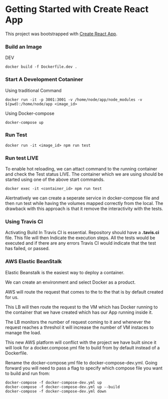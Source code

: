 # Getting Started with Create React App

This project was bootstrapped with [Create React App](https://github.com/facebook/create-react-app).

### Build an Image

DEV
```
docker build -f Dockerfile.dev .
```

### Start A Development Cotaniner

Using traditional Command
```
docker run -it -p 3001:3001 -v /home/node/app/node_modules -v $(pwd):/home/node/app <image_id>
```
Using Docker-compose

```
docker-compose up
```

### Run Test

```
docker run -it <image_id> npm run test
```

### Run test LIVE
To enable hot reloading, we can attact command to the running container and check the Test status LIVE. The container which we are using should be started using one of the above start commands.

```
docker exec -it <container_id> npm run test
```

Alertnatively we can create a seperate service in docker-compose file and then run test while having the volumes mapped correctly from the local.
The drawback with this approach is that it remove the interactivity with the tests.

### Using Travis CI

Activating Build In Travis CI is essential.
Repository should have a **.tavis.ci** file.
This file will then Indicate the execution steps.
All the tests would be executed and if there are any errors Travis CI would indicate that the test has failed, or passed.


### AWS Elastic BeanStalk

Elastic Beanstalk is the easiest way to deploy a container.

We can create an environment and select Docker as a product.

AWS will route the request that comes to the <domain> to the <Load Balancer> that is by default created for us.

This LB will then route the request to the VM which has Docker running to the container that we have created which has our App running inside it.

The LB monitors the number of request coming to it and whenever the request reaches a threshol it will
increase the number of VM instaces to manage the load.

This new AWS platform will conflict with the project we have built since it will look for a docker.compose.yml file to build from by default instead of a Dockerfile.

Rename the docker-compose.yml file to docker-compose-dev.yml. Going forward you will need to pass a flag to specify which compose file you want to build and run from:

```
docker-compose -f docker-compose-dev.yml up
docker-compose -f docker-compose-dev.yml up --build
docker-compose -f docker-compose-dev.yml down
```
